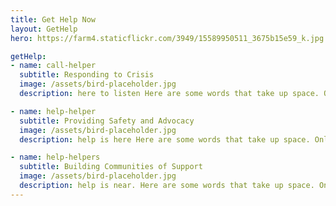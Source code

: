 ```yaml
---
title: Get Help Now
layout: GetHelp
hero: https://farm4.staticflickr.com/3949/15589950511_3675b15e59_k.jpg

getHelp:
- name: call-helper
  subtitle: Responding to Crisis
  image: /assets/bird-placeholder.jpg
  description: here to listen Here are some words that take up space. Only so much space should be taken up.

- name: help-helper
  subtitle: Providing Safety and Advocacy
  image: /assets/bird-placeholder.jpg
  description: help is here Here are some words that take up space. Only so much space should be taken up.

- name: help-helpers
  subtitle: Building Communities of Support
  image: /assets/bird-placeholder.jpg
  description: help is near. Here are some words that take up space. Only So much space should be taken up.
---
```

